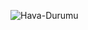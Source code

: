 ![Hava-Durumu](https://user-images.githubusercontent.com/92052714/182623836-a2c98a3e-54e5-41e2-b69d-829b683ce3ae.png)
